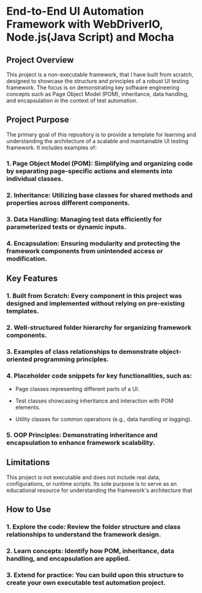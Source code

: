 # End-to-End UI Automation Framework with WebDriverIO, Node.js(Java Script) and Mocha

## Project Overview

This project is a non-executable framework, that I have built from scratch, designed to showcase the structure and principles of a robust UI testing framework. The focus is on demonstrating key software engineering concepts such as Page Object Model (POM), inheritance, data handling, and encapsulation in the context of test automation.

## Project Purpose

The primary goal of this repository is to provide a template for learning and understanding the architecture of a scalable and maintainable UI testing framework. It includes examples of:

### 1. Page Object Model (POM): Simplifying and organizing code by separating page-specific actions and elements into individual classes.

### 2. Inheritance: Utilizing base classes for shared methods and properties across different components.

### 3. Data Handling: Managing test data efficiently for parameterized tests or dynamic inputs.

### 4. Encapsulation: Ensuring modularity and protecting the framework components from unintended access or modification.

## Key Features

### 1. Built from Scratch: Every component in this project was designed and implemented without relying on pre-existing templates.

### 2. Well-structured folder hierarchy for organizing framework components.

### 3. Examples of class relationships to demonstrate object-oriented programming principles.

### 4. Placeholder code snippets for key functionalities, such as:

- Page classes representing different parts of a UI.

- Test classes showcasing inheritance and interaction with POM elements.

- Utility classes for common operations (e.g., data handling or logging).

### 5. OOP Principles: Demonstrating inheritance and encapsulation to enhance framework scalability.

## Limitations

This project is not executable and does not include real data, configurations, or runtime scripts. Its sole purpose is to serve as an educational resource for understanding the framework's architecture that

## How to Use

### 1. Explore the code: Review the folder structure and class relationships to understand the framework design.

### 2. Learn concepts: Identify how POM, inheritance, data handling, and encapsulation are applied.

### 3. Extend for practice: You can build upon this structure to create your own executable test automation project.
